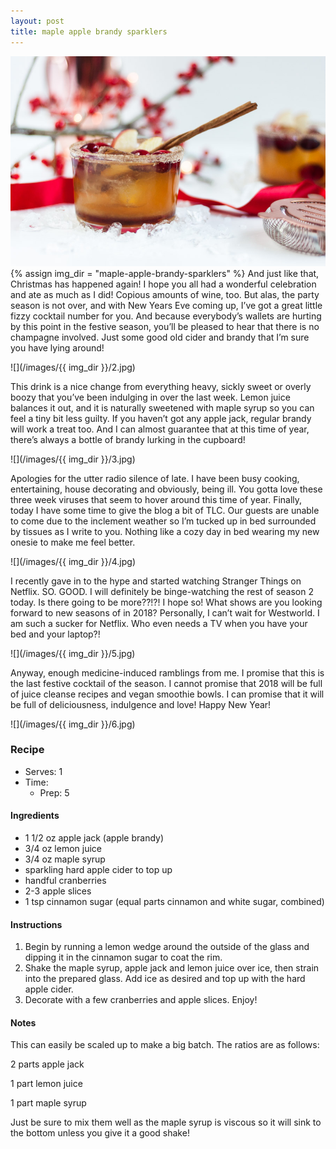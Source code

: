 ```yaml
---
layout: post
title: maple apple brandy sparklers
---
```

![](/images/maple-apple-brandy-sparklers/1.jpg)
{% assign img_dir = "maple-apple-brandy-sparklers" %}
And just like that, Christmas has happened again! I hope you all had a wonderful celebration and ate as much as I did! Copious amounts of wine, too. But alas, the party season is not over, and with New Years Eve coming up, I’ve got a great little fizzy cocktail number for you. And because everybody’s wallets are hurting by this point in the festive season, you’ll be pleased to hear that there is no champagne involved. Just some good old cider and brandy that I’m sure you have lying around!

![](/images/{{ img_dir }}/2.jpg)

This drink is a nice change from everything heavy, sickly sweet or overly boozy that you’ve been indulging in over the last week. Lemon juice balances it out, and it is naturally sweetened with maple syrup so you can feel a tiny bit less guilty. If you haven’t got any apple jack, regular brandy will work a treat too. And I can almost guarantee that at this time of year, there’s always a bottle of brandy lurking in the cupboard!

![](/images/{{ img_dir }}/3.jpg)

Apologies for the utter radio silence of late. I have been busy cooking, entertaining, house decorating and obviously, being ill. You gotta love these three week viruses that seem to hover around this time of year. Finally, today I have some time to give the blog a bit of TLC. Our guests are unable to come due to the inclement weather so I’m tucked up in bed surrounded by tissues as I write to you. Nothing like a cozy day in bed wearing my new onesie to make me feel better.

![](/images/{{ img_dir }}/4.jpg)

I recently gave in to the hype and started watching Stranger Things on Netflix. SO. GOOD. I will definitely be binge-watching the rest of season 2 today. Is there going to be more??!?! I hope so! What shows are you looking forward to new seasons of in 2018? Personally, I can’t wait for Westworld. I am such a sucker for Netflix. Who even needs a TV when you have your bed and your laptop?!

![](/images/{{ img_dir }}/5.jpg)

Anyway, enough medicine-induced ramblings from me. I promise that this is the last festive cocktail of the season. I cannot promise that 2018 will be full of juice cleanse recipes and vegan smoothie bowls. I can promise that it will be full of deliciousness, indulgence and love! Happy New Year!

![](/images/{{ img_dir }}/6.jpg)

### Recipe
+ Serves: 1
+ Time:
  + Prep: 5
#### Ingredients
+ 1 1/2 oz apple jack (apple brandy)
+ 3/4 oz lemon juice
+ 3/4 oz maple syrup
+ sparkling hard apple cider to top up
+ handful cranberries
+ 2-3 apple slices
+ 1 tsp cinnamon sugar (equal parts cinnamon and white sugar, combined)

#### Instructions
1. Begin by running a lemon wedge around the outside of the glass and dipping it in the cinnamon sugar to coat the rim.
1. Shake the maple syrup, apple jack and lemon juice over ice, then strain into the prepared glass. Add ice as desired and top up with the hard apple cider.
1. Decorate with a few cranberries and apple slices. Enjoy!

#### Notes
This can easily be scaled up to make a big batch. The ratios are as follows:

2 parts apple jack

1 part lemon juice

1 part maple syrup

Just be sure to mix them well as the maple syrup is viscous so it will sink to the bottom unless you give it a good shake!
